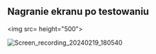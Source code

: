## Nagranie ekranu po testowaniu

<img src=  height="500">


![Screen_recording_20240219_180540](https://github.com/ge0rgii/ujandroid2324/assets/54500394/19b44ce9-06f4-4e1f-878c-ea6fabbe7c5b)
